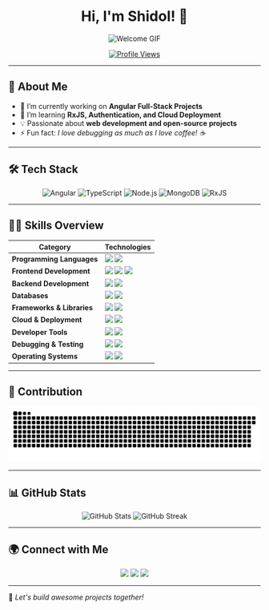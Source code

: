 <h1 align="center">Hi, I'm Shidol! 👋</h1>

<p align="center">
  <img src="https://your-gif-url.gif" alt="Welcome GIF">
</p>

<p align="center">
  <a href="https://github.com/Shidoll"><img src="https://komarev.com/ghpvc/?username=Shidoll&label=Profile%20Views&color=0e75b6&style=flat" alt="Profile Views"/></a>
</p>

---

## 🚀 About Me
- 🔭 I’m currently working on **Angular Full-Stack Projects**
- 🌱 I’m learning **RxJS, Authentication, and Cloud Deployment**
- 💡 Passionate about **web development and open-source projects**
- ⚡ Fun fact: *I love debugging as much as I love coffee! ☕*

---

## 🛠 Tech Stack

<p align="center">
  <img src="https://img.shields.io/badge/Angular-DD0031?style=for-the-badge&logo=angular&logoColor=white" alt="Angular"/>
  <img src="https://img.shields.io/badge/TypeScript-007ACC?style=for-the-badge&logo=typescript&logoColor=white" alt="TypeScript"/>
  <img src="https://img.shields.io/badge/Node.js-339933?style=for-the-badge&logo=node.js&logoColor=white" alt="Node.js"/>
  <img src="https://img.shields.io/badge/MongoDB-47A248?style=for-the-badge&logo=mongodb&logoColor=white" alt="MongoDB"/>
  <img src="https://img.shields.io/badge/RxJS-B7178C?style=for-the-badge&logo=reactivex&logoColor=white" alt="RxJS"/>
</p>

---

## 🧑‍💻 Skills Overview

| **Category** | **Technologies** |
|-------------|----------------|
| **Programming Languages** | <img src="https://img.shields.io/badge/-JavaScript-F7DF1E?style=flat-square&logo=javascript&logoColor=black"/> <img src="https://img.shields.io/badge/-TypeScript-007ACC?style=flat-square&logo=typescript&logoColor=white"/> |
| **Frontend Development** | <img src="https://img.shields.io/badge/-Angular-DD0031?style=flat-square&logo=angular&logoColor=white"/> <img src="https://img.shields.io/badge/-HTML-E34F26?style=flat-square&logo=html5&logoColor=white"/> <img src="https://img.shields.io/badge/-CSS-1572B6?style=flat-square&logo=css3&logoColor=white"/> |
| **Backend Development** | <img src="https://img.shields.io/badge/-Node.js-339933?style=flat-square&logo=node.js&logoColor=white"/> <img src="https://img.shields.io/badge/-Express.js-000000?style=flat-square&logo=express&logoColor=white"/> |
| **Databases** | <img src="https://img.shields.io/badge/-MongoDB-47A248?style=flat-square&logo=mongodb&logoColor=white"/> <img src="https://img.shields.io/badge/-MySQL-4479A1?style=flat-square&logo=mysql&logoColor=white"/> |
| **Frameworks & Libraries** | <img src="https://img.shields.io/badge/-RxJS-B7178C?style=flat-square&logo=reactivex&logoColor=white"/> <img src="https://img.shields.io/badge/-NestJS-E0234E?style=flat-square&logo=nestjs&logoColor=white"/> |
| **Cloud & Deployment** | <img src="https://img.shields.io/badge/-Vercel-000000?style=flat-square&logo=vercel&logoColor=white"/> <img src="https://img.shields.io/badge/-Netlify-00C7B7?style=flat-square&logo=netlify&logoColor=white"/> |
| **Developer Tools** | <img src="https://img.shields.io/badge/-Git-F05032?style=flat-square&logo=git&logoColor=white"/> <img src="https://img.shields.io/badge/-VSCode-007ACC?style=flat-square&logo=visualstudiocode&logoColor=white"/> |
| **Debugging & Testing** | <img src="https://img.shields.io/badge/-Chrome DevTools-4285F4?style=flat-square&logo=googlechrome&logoColor=white"/> <img src="https://img.shields.io/badge/-Postman-FF6C37?style=flat-square&logo=postman&logoColor=white"/> |
| **Operating Systems** | <img src="https://img.shields.io/badge/-Windows-0078D6?style=flat-square&logo=windows&logoColor=white"/> <img src="https://img.shields.io/badge/-Linux-FCC624?style=flat-square&logo=linux&logoColor=black"/> |

---

## 🐍 Contribution 

<p align="center">
  <img src="https://raw.githubusercontent.com/Shidoll/Shidoll/main/output/github-snake-dark.svg" alt="Snake animation">
</p>


---

## 📊 GitHub Stats

<p align="center">
  <img src="https://github-readme-stats.vercel.app/api?username=Shidoll&show_icons=true&theme=radical" alt="GitHub Stats"/>
  <img src="https://github-readme-streak-stats.herokuapp.com/?user=Shidoll&theme=radical" alt="GitHub Streak"/>
</p>

---

## 🌍 Connect with Me

<p align="center">
  <a href="https://linkedin.com/in/ton-profil"><img src="https://img.shields.io/badge/-LinkedIn-0077B5?style=for-the-badge&logo=linkedin&logoColor=white"/></a>
  <a href="mailto:ton-email@example.com"><img src="https://img.shields.io/badge/Email-D14836?style=for-the-badge&logo=gmail&logoColor=white"/></a>
  <a href="https://ton-site.com"><img src="https://img.shields.io/badge/Portfolio-24292E?style=for-the-badge&logo=web&logoColor=white"/></a>
</p>

---

🚀 *Let's build awesome projects together!*
